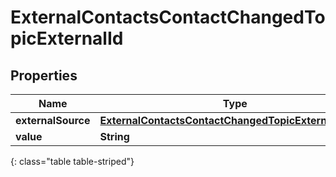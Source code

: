 # ExternalContactsContactChangedTopicExternalId


## Properties

| Name | Type | Description | Notes |
| ------------ | ------------- | ------------- | ------------- |
| **externalSource** | [**ExternalContactsContactChangedTopicExternalSource**](ExternalContactsContactChangedTopicExternalSource) |  |  [optional] |
| **value** | **String** |  |  [optional] |
{: class="table table-striped"}



